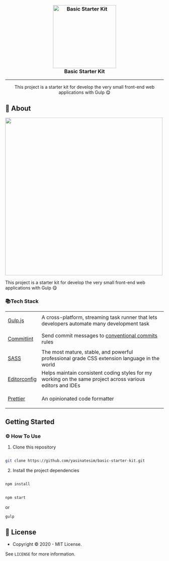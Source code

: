 


<h3 align="center">
  <br>
  <a href="https://github.com/yasinatesim/basic-starter-kit"><img src="https://yasinates.com/tech/gulp.svg" alt="Basic Starter Kit" width="200"></a>
  <br>
  Basic Starter Kit
  <br>
</h3>

<hr>

<p  align="center">This project is a starter kit for develop the very small front-end web applications with Gulp 😋</p>



## 📖 About

  <img width="500" src="https://yasinates.com/basic-starter-kit.jpg">

This project is a starter kit for develop the very small front-end web applications with Gulp 😋

### 📚Tech Stack



<table>

<tr>

<td>

<a  href="https://gulpjs.com/">Gulp.js</a>

</td>

<td>A cross-platform, streaming task runner that lets developers automate many development task</td>

</tr>

<tr>

<td>

<a  href="https://github.com/conventional-changelog/commitlint">Commitlint</a>

</td>

<td>Send commit messages to <a  href="https://www.conventionalcommits.org/en/v1.0.0/">conventional commits</a> rules</td>

</tr>

<tr>

<td>

<a  href="https://sass-lang.com/">SASS</a>

</td>

<td>The most mature, stable, and powerful professional grade CSS extension language in the world</td>

</tr>

<tr>

<td>

<a  href="https://editorconfig.org/">Editorconfig</a>

</td>

<td>Helps maintain consistent coding styles for my working on the same project across various editors and IDEs</td>

</tr>

<tr>

<td>

<a  href="https://prettier.io/">Prettier</a>

</td>

<td>An opinionated code formatter</td>

</tr>

</table>




## Getting Started

### ⚙️ How To Use

1. Clone this repository


```bash

git clone https://github.com/yasinatesim/basic-starter-kit.git

```


2. Install the project dependencies

```bash

npm install

```


```bash

npm start

```
or

```bash
gulp
```

## 🔑 License

* Copyright © 2020 - MIT License.

See `LICENSE` for more information.
